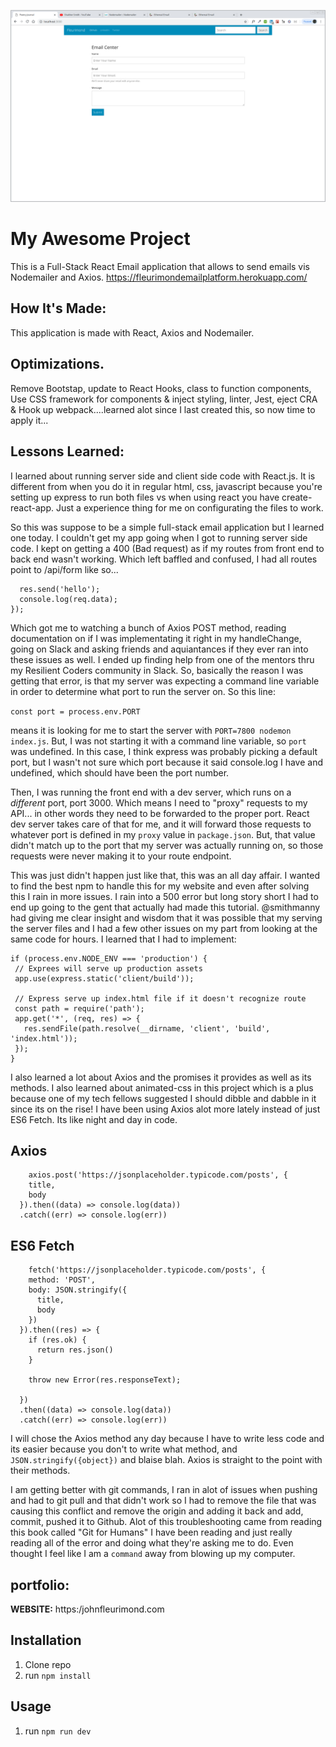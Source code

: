 ![ReactEmail](public/email.png)


# My Awesome Project
This is a Full-Stack React Email application that allows to send emails vis Nodemailer and Axios.
https://fleurimondemailplatform.herokuapp.com/

## How It's Made:
This application is made with React, Axios and Nodemailer.

## Optimizations.
Remove Bootstap, update to React Hooks, class to function components, Use CSS framework for components & inject styling, linter, Jest, eject CRA & Hook up webpack....learned alot since I last created this, so now time to apply it...

## Lessons Learned:
I learned about running server side and client side code with React.js. It is different from when you do it in regular html, css, javascript because you're setting up express to run both files vs when using react you have create-react-app. Just a experience thing for me on configurating the files to work.

So this was suppose to be a simple full-stack email application but I learned one today. I couldn't get my app going when I got to running server side code. I kept on getting a 400 (Bad request) as if my routes from front end to back end wasn't working. Which left baffled and confused, I had all routes point to /api/form like so...

```app.post('/api/form', (req, res) => {
  res.send('hello');
  console.log(req.data);
});
```

Which got me to watching a bunch of Axios POST method, reading documentation on if I was implementating it right in my  handleChange, going on Slack and asking friends and aquiantances if they ever ran into these issues as well. I ended up finding help from one of the mentors thru my Resilient Coders community in Slack. So, basically the reason I was getting that error, is that my server was expecting a command line variable in order to determine what port to run the server on. So this line:

`const port = process.env.PORT`

means it is looking for me to start the server with `PORT=7800 nodemon index.js`. But, I was not starting it with a command line variable, so `port` was undefined. In this case, I think express was probably picking a default port, but I wasn't not sure which port because it said console.log I have and undefined, which should have been the port number.

Then, I was running the front end with a dev server, which runs on a _different_ port, port 3000. Which means I need to "proxy" requests to my API... in other words they need to be forwarded to the proper port. React dev server takes care of that for me, and it will forward those requests to whatever port is defined in my `proxy` value in `package.json`. But, that value didn't match up to the port that my server was actually running on, so those requests were never making it to your route endpoint.

This was just didn't happen just like that, this was an all day affair. I wanted to find the best npm to handle this for my website and even after solving this I rain in more issues. I rain into a 500 error but long story short I had to end up going to the gent that actually had made this tutorial.  @smithmanny had giving me clear insight and wisdom that it was possible that my serving the server files and I had a few other issues on my part from looking at the same code for hours. I learned that I had to implement:

```
if (process.env.NODE_ENV === 'production') {
 // Exprees will serve up production assets
 app.use(express.static('client/build'));

 // Express serve up index.html file if it doesn't recognize route
 const path = require('path');
 app.get('*', (req, res) => {
   res.sendFile(path.resolve(__dirname, 'client', 'build', 'index.html'));
 });
}
```



I also learned a lot about Axios and the promises it provides as well as its methods. I also learned about animated-css in this project which is a plus because one of my tech fellows suggested I should dibble and dabble in it since its on the rise!
I have been using Axios alot more lately instead of just ES6 Fetch. Its like night and day in code.

## Axios
```
    axios.post('https://jsonplaceholder.typicode.com/posts', {
    title,
    body
  }).then((data) => console.log(data))
  .catch((err) => console.log(err))
  ```
## ES6 Fetch
```
    fetch('https://jsonplaceholder.typicode.com/posts', {
    method: 'POST',
    body: JSON.stringify({
      title,
      body
    })
  }).then((res) => {
    if (res.ok) {
      return res.json()
    }

    throw new Error(res.responseText);

  })
  .then((data) => console.log(data))
  .catch((err) => console.log(err))
  ```
I will chose the Axios method any day because I have to write less code and its easier because you don't to write what method, and `JSON.stringify({object})` and blaise blah. Axios is straight to the point with their methods.

I am getting better with git commands, I ran in alot of issues when pushing and had to git pull and that didn't work so I had to remove the file that was causing this conflict and remove the origin and adding it back and add, commit, pushed it to Github. Alot of this troubleshooting came from reading this book called "Git for Humans" I have been reading and just really reading all of the error and doing what they're asking me to do. Even thought I feel like I am a `command` away from blowing up my computer.


## portfolio:
**WEBSITE:** https:/johnfleurimond.com

## Installation

1. Clone repo
2. run `npm install`

## Usage

1. run `npm run dev`
